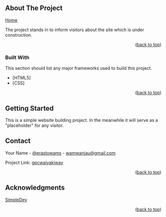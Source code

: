 <!-- Improved compatibility of back to top link: See: https://github.com/othneildrew/Best-README-Template/pull/73
<a name="readme-top"></a>
<!--
*** Thanks for checking out the Best-README-Template. If you have a suggestion
*** that would make this better, please fork the repo and create a pull request
*** or simply open an issue with the tag "enhancement".
*** Don't forget to give the project a star!
*** Thanks again! Now go create something AMAZING! :D
-->



<!-- PROJECT SHIELDS -->
<!--
*** I'm using markdown "reference style" links for readability.
*** Reference links are enclosed in brackets [ ] instead of parentheses ( ).
*** See the bottom of this document for the declaration of the reference variables
*** for contributors-url, forks-url, etc. This is an optional, concise syntax you may use.
*** https://www.markdownguide.org/basic-syntax/#reference-style-links
-->



<!-- PROJECT LOGO
<br />
<div align="center">
  <a href="https://github.com/othneildrew/Best-README-Template">
    <img src="images/logo.png" alt="Logo" width="80" height="80">
  </a>

  <h3 align="center">Best-README-Template</h3>

  <p align="center">
    An awesome README template to jumpstart your projects!
    <br />
    <a href="https://github.com/othneildrew/Best-README-Template"><strong>Explore the docs »</strong></a>
    <br />
    <br />
    <a href="https://github.com/othneildrew/Best-README-Template">View Demo</a>
    ·
    <a href="https://github.com/othneildrew/Best-README-Template/issues">Report Bug</a>
    ·
    <a href="https://github.com/othneildrew/Best-README-Template/issues">Request Feature</a>
  </p>
</div>



<!-- TABLE OF CONTENTS -->




<!-- ABOUT THE PROJECT -->
## About The Project

[Home](https://gpcwaiyakiway.org)

The project stands in to inform visitors about the site which is under construction.

<!-- [Use the `BLANK_README.md` to get started](https://www.youtube.com/c/SuperSimpleDev) -->

<p align="right">(<a href="#readme-top">back to top</a>)</p>



### Built With

This section should list any major frameworks used to build this project.

* [HTML5]
* [CSS]
<!-- * [![Vue][Vue.js]][Vue-url]
* [![Angular][Angular.io]][Angular-url]
* [![Svelte][Svelte.dev]][Svelte-url]
* [![Laravel][Laravel.com]][Laravel-url]
* [![Bootstrap][Bootstrap.com]][Bootstrap-url]
* [![JQuery][JQuery.com]][JQuery-url] -->

<p align="right">(<a href="#readme-top">back to top</a>)</p>



<!-- GETTING STARTED -->
## Getting Started

This is a simple website building project. In the meanwhile it will serve as a "placeholder" for any visitor.

<!-- ### Prerequisites



<!-- CONTACT -->
## Contact

Your Name - [@erastowams](https://twitter.com/erastowams) - wamwanjau@gmail.com

Project Link: [gpcwaiyakiway](https://gpcwaiyakiway.org)

<p align="right">(<a href="#readme-top">back to top</a>)</p>



<!-- ACKNOWLEDGMENTS -->
## Acknowledgments

[SimpleDev](https://www.youtube.com/c/SuperSimpleDev)



<p align="right">(<a href="#readme-top">back to top</a>)</p>